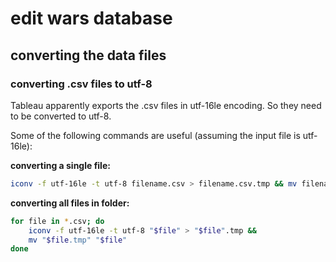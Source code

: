 # edit wars database

## converting the data files

### converting .csv files to utf-8

Tableau apparently exports the .csv files in utf-16le encoding. So they need to be converted to utf-8. 

Some of the following commands are useful (assuming the input file is utf-16le):

__converting a single file:__
```sh
iconv -f utf-16le -t utf-8 filename.csv > filename.csv.tmp && mv filename.csv.tmp filename.csv
```

__converting all files in folder:__
```sh
for file in *.csv; do                                                  
    iconv -f utf-16le -t utf-8 "$file" > "$file".tmp &&
    mv "$file.tmp" "$file"
done
```
